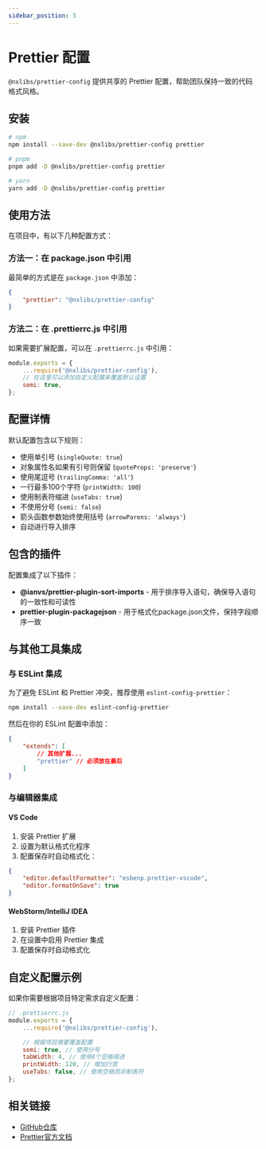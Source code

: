 ```yaml
---
sidebar_position: 3
---
```


# Prettier 配置

`@nxlibs/prettier-config` 提供共享的 Prettier 配置，帮助团队保持一致的代码格式风格。

## 安装

```bash
# npm
npm install --save-dev @nxlibs/prettier-config prettier

# pnpm
pnpm add -D @nxlibs/prettier-config prettier

# yarn
yarn add -D @nxlibs/prettier-config prettier
```

## 使用方法

在项目中，有以下几种配置方式：

### 方法一：在 package.json 中引用

最简单的方式是在 `package.json` 中添加：

```json
{
	"prettier": "@nxlibs/prettier-config"
}
```

### 方法二：在 .prettierrc.js 中引用

如果需要扩展配置，可以在 `.prettierrc.js` 中引用：

```js
module.exports = {
	...require('@nxlibs/prettier-config'),
	// 在这里可以添加自定义配置来覆盖默认设置
	semi: true,
};
```

## 配置详情

默认配置包含以下规则：

- 使用单引号 (`singleQuote: true`)
- 对象属性名如果有引号则保留 (`quoteProps: 'preserve'`)
- 使用尾逗号 (`trailingComma: 'all'`)
- 一行最多100个字符 (`printWidth: 100`)
- 使用制表符缩进 (`useTabs: true`)
- 不使用分号 (`semi: false`)
- 箭头函数参数始终使用括号 (`arrowParens: 'always'`)
- 自动进行导入排序

## 包含的插件

配置集成了以下插件：

- **@ianvs/prettier-plugin-sort-imports** - 用于排序导入语句，确保导入语句的一致性和可读性
- **prettier-plugin-packagejson** - 用于格式化package.json文件，保持字段顺序一致

## 与其他工具集成

### 与 ESLint 集成

为了避免 ESLint 和 Prettier 冲突，推荐使用 `eslint-config-prettier`：

```bash
npm install --save-dev eslint-config-prettier
```

然后在你的 ESLint 配置中添加：

```json
{
	"extends": [
		// 其他扩展...
		"prettier" // 必须放在最后
	]
}
```

### 与编辑器集成

#### VS Code

1. 安装 Prettier 扩展
2. 设置为默认格式化程序
3. 配置保存时自动格式化：

```json
{
	"editor.defaultFormatter": "esbenp.prettier-vscode",
	"editor.formatOnSave": true
}
```

#### WebStorm/IntelliJ IDEA

1. 安装 Prettier 插件
2. 在设置中启用 Prettier 集成
3. 配置保存时自动格式化

## 自定义配置示例

如果你需要根据项目特定需求自定义配置：

```js
// .prettierrc.js
module.exports = {
	...require('@nxlibs/prettier-config'),

	// 根据项目需要覆盖配置
	semi: true, // 使用分号
	tabWidth: 4, // 使用4个空格缩进
	printWidth: 120, // 增加行宽
	useTabs: false, // 使用空格而非制表符
};
```

## 相关链接

- [GitHub仓库](https://github.com/NexaraGroup/nx-libs)
- [Prettier官方文档](https://prettier.io/docs/en/)
